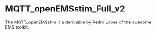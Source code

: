 # MQTT_openEMSstim_Full_v2
The MQTT_openEMSstim is a derivative by Pedro Lopes of the awesome EMS toolkit.
